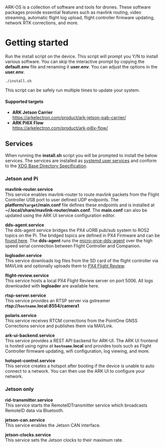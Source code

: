 ARK-OS is a collection of software and tools for drones. These software packages provide essential features such as mavlink routing, video streaming, automatic flight log upload, flight controller firmware updating, network RTK corrections, and more.

# Getting started
Run the install script on the device. This script will prompt you Y/N to install various software. You can skip the interactive prompt by copying the **default.env** file and renaming it **user.env**. You can adjust the options in the **user.env**.
```
./install.sh
```
This script can be safely run multiple times to update your system.

#### Supported targets
- **ARK Jetson Carrier** <br> https://arkelectron.com/product/ark-jetson-pab-carrier/
- **ARK Pi6X Flow** <br> https://arkelectron.com/product/ark-pi6x-flow/


## Services
When running the **install.sh** script you will be prompted to install the below services. The services are installed as [systemd user services](https://www.unixsysadmin.com/systemd-user-services/) and conform to the [XDG Base Directory Specification](https://specifications.freedesktop.org/basedir-spec/latest/index.html).

### Jetson and Pi

**mavlink-router.service** <br>
This service enables mavlink-router to route mavlink packets from the Flight Controller USB port to user defined UDP endpoints. The **platform/`target`/main.conf** file defines these endpoints and is installed at **~/.local/share/mavlink-router/main.conf**. The **main.conf** can also be updated using the ARK UI service configuration editor.

**dds-agent.service** <br>
The dds-agent service bridges the PX4 uORB pub/sub system to ROS2 topics on the Pi. The bridged topics are defined in PX4 Firmware and can be [found here](https://github.com/PX4/PX4-Autopilot/blob/main/src/modules/uxrce_dds_client/dds_topics.yaml). The **dds-agent** runs the [micro-xrce-dds-agent](https://github.com/eProsima/Micro-XRCE-DDS-Agent) over the high speed serial connection between Flight Controller and Companion.

**logloader.service** <br>
This service downloads log files from the SD card of the flight controller via MAVLink and optionally uploads them to [PX4 Flight Review](https://review.px4.io/). <br>

**flight-review.service** <br>
This service hosts a local PX4 Flight Review server on port 5006. All logs downloaded with **logloader** are available here. <br>

**rtsp-server.service** <br>
This service provides an RTSP server via gstreamer **rtsp://`hostname`.local:8554/camera1** <br>

**polaris.service** <br>
This service receives RTCM corrections from the PointOne GNSS Corrections service and publishes them via MAVLink.

**ark-ui-backend.service** <br>
This service provides a REST API backend for ARK-UI. The ARK UI frontend is hosted using nginx at **`hostname`.local** and provides tools such as Flight Controller firmware updating, wifi configuration, log viewing, and more.

**hotspot-control.service** <br>
This service creates a hotspot after booting if the device is unable to auto connect to a network. You can then use the ARK UI to configure your network.

### Jetson only

**rid-transmitter.service** <br>
This service starts the RemoteIDTransmitter service which broadcasts RemoteID data via Bluetooth.

**jetson-can.service** <br>
This service enables the Jetson CAN interface.

**jetson-clocks.service** <br>
This service sets the Jetson clocks to their maximum rate.
